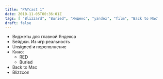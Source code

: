 ```yaml
---
title: "PAYcast 1"
date: 2010-11-05T00:36:01Z
tags: [ "Blizzard", "Buried", "Яндекс", "yandex", "film", "Back to Mac", "Похороненный заживо", "RED", "Blizzcon", "unsigned", "PAYcast", "Apple" ]
draft: false
---
```

<div>
<ul>
<li>Виджеты для главной Яндекса</li>
<li>Бейджи. Из игр  реальность</li>
<li>Unsigned и переполнение</li>
<li>Кино:
<ul>
<li>RED</li>
<li>Buried</li>
</ul>
</li>
<li>Back to Mac</li>
<li>Blizzcon</li>
</ul>
</div>

     